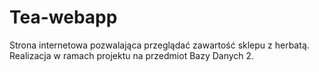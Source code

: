 # Tea-webapp
Strona internetowa pozwalająca przeglądać zawartość sklepu z herbatą. Realizacja w ramach projektu na przedmiot Bazy Danych 2.
